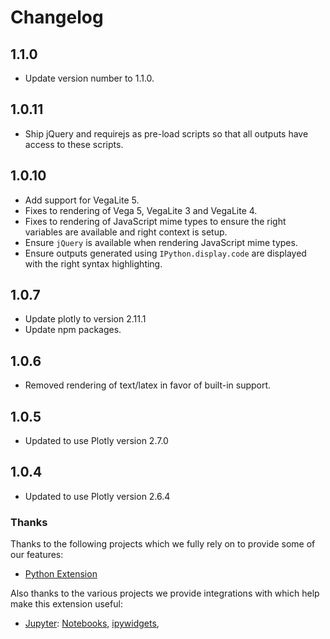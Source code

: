 # Changelog

## 1.1.0
* Update version number to 1.1.0.

## 1.0.11
* Ship jQuery and requirejs as pre-load scripts so that all outputs have access to these scripts.

## 1.0.10
* Add support for VegaLite 5.
* Fixes to rendering of Vega 5, VegaLite 3 and VegaLite 4.
* Fixes to rendering of JavaScript mime types to ensure the right variables are available and right context is setup.
* Ensure `jQuery` is available when rendering JavaScript mime types.
* Ensure outputs generated using `IPython.display.code` are displayed with the right syntax highlighting.

## 1.0.7
* Update plotly to version 2.11.1
* Update npm packages.

## 1.0.6
* Removed rendering of text/latex in favor of built-in support.

## 1.0.5
* Updated to use Plotly version 2.7.0

## 1.0.4
* Updated to use Plotly version 2.6.4

### Thanks

Thanks to the following projects which we fully rely on to provide some of
our features:

-   [Python Extension](https://marketplace.visualstudio.com/items?itemName=ms-python.python)

Also thanks to the various projects we provide integrations with which help
make this extension useful:

-   [Jupyter](https://jupyter.org/):
    [Notebooks](https://jupyter-notebook.readthedocs.io/en/latest/?badge=latest),
    [ipywidgets](https://ipywidgets.readthedocs.io/en/latest/),
